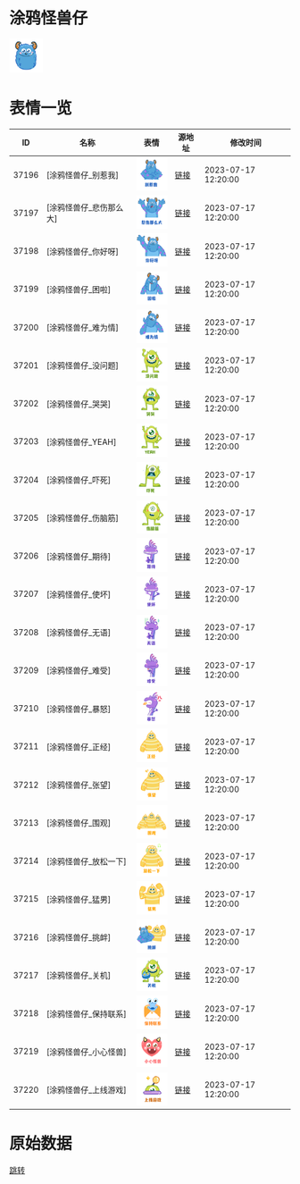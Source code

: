 # 涂鸦怪兽仔

<img src="./cover.png" height="60" alt="cover" />

# 表情一览

|ID|名称|表情|源地址|修改时间|
|----|----|----|----|----|
|37196|[涂鸦怪兽仔_别惹我]|<img src="./pic/037196_%5B涂鸦怪兽仔_别惹我%5D.png" height="60" alt="别惹我"/>|[链接](https://i0.hdslb.com/bfs/garb/9893ad7ec89243cc59e012fdff383a494f2d9206.png)|2023-07-17 12:20:00|
|37197|[涂鸦怪兽仔_悲伤那么大]|<img src="./pic/037197_%5B涂鸦怪兽仔_悲伤那么大%5D.png" height="60" alt="悲伤那么大"/>|[链接](https://i0.hdslb.com/bfs/garb/8a15e084a388240dc90dc73b69f19db1747adfba.png)|2023-07-17 12:20:00|
|37198|[涂鸦怪兽仔_你好呀]|<img src="./pic/037198_%5B涂鸦怪兽仔_你好呀%5D.png" height="60" alt="你好呀"/>|[链接](https://i0.hdslb.com/bfs/garb/b00799d9a369e870ec8626b9c1935bcd06aaabc8.png)|2023-07-17 12:20:00|
|37199|[涂鸦怪兽仔_困啦]|<img src="./pic/037199_%5B涂鸦怪兽仔_困啦%5D.png" height="60" alt="困啦"/>|[链接](https://i0.hdslb.com/bfs/garb/7eec4af7b5df5bbe24b210a83380dc1e7933ac4c.png)|2023-07-17 12:20:00|
|37200|[涂鸦怪兽仔_难为情]|<img src="./pic/037200_%5B涂鸦怪兽仔_难为情%5D.png" height="60" alt="难为情"/>|[链接](https://i0.hdslb.com/bfs/garb/54420592ffa0d0a17278b9d5654f301207abad29.png)|2023-07-17 12:20:00|
|37201|[涂鸦怪兽仔_没问题]|<img src="./pic/037201_%5B涂鸦怪兽仔_没问题%5D.png" height="60" alt="没问题"/>|[链接](https://i0.hdslb.com/bfs/garb/5206517385af61e3d30ce4a09e7023d0930e1097.png)|2023-07-17 12:20:00|
|37202|[涂鸦怪兽仔_哭哭]|<img src="./pic/037202_%5B涂鸦怪兽仔_哭哭%5D.png" height="60" alt="哭哭"/>|[链接](https://i0.hdslb.com/bfs/garb/de6679468637d377631e1fa7de6001d27e41829a.png)|2023-07-17 12:20:00|
|37203|[涂鸦怪兽仔_YEAH]|<img src="./pic/037203_%5B涂鸦怪兽仔_YEAH%5D.png" height="60" alt="YEAH"/>|[链接](https://i0.hdslb.com/bfs/garb/4a5b353334ac7de909dc77da3159aa31b4c52b23.png)|2023-07-17 12:20:00|
|37204|[涂鸦怪兽仔_吓死]|<img src="./pic/037204_%5B涂鸦怪兽仔_吓死%5D.png" height="60" alt="吓死"/>|[链接](https://i0.hdslb.com/bfs/garb/2009f1ac8376c226dfbd3fcdcafe24e5b2ad8586.png)|2023-07-17 12:20:00|
|37205|[涂鸦怪兽仔_伤脑筋]|<img src="./pic/037205_%5B涂鸦怪兽仔_伤脑筋%5D.png" height="60" alt="伤脑筋"/>|[链接](https://i0.hdslb.com/bfs/garb/28126ed4bb39d6d510eef4710419d20e4aea7c2b.png)|2023-07-17 12:20:00|
|37206|[涂鸦怪兽仔_期待]|<img src="./pic/037206_%5B涂鸦怪兽仔_期待%5D.png" height="60" alt="期待"/>|[链接](https://i0.hdslb.com/bfs/garb/faec10d6b0f547ea77a40a96596983badbdf456c.png)|2023-07-17 12:20:00|
|37207|[涂鸦怪兽仔_使坏]|<img src="./pic/037207_%5B涂鸦怪兽仔_使坏%5D.png" height="60" alt="使坏"/>|[链接](https://i0.hdslb.com/bfs/garb/7faadc52011937288479423ea026ccd6650639df.png)|2023-07-17 12:20:00|
|37208|[涂鸦怪兽仔_无语]|<img src="./pic/037208_%5B涂鸦怪兽仔_无语%5D.png" height="60" alt="无语"/>|[链接](https://i0.hdslb.com/bfs/garb/c15a7279175e7ecbd782554b0fa88bdbc892833e.png)|2023-07-17 12:20:00|
|37209|[涂鸦怪兽仔_难受]|<img src="./pic/037209_%5B涂鸦怪兽仔_难受%5D.png" height="60" alt="难受"/>|[链接](https://i0.hdslb.com/bfs/garb/e0bbba6e9062f07b234c0657d1a74014ad355591.png)|2023-07-17 12:20:00|
|37210|[涂鸦怪兽仔_暴怒]|<img src="./pic/037210_%5B涂鸦怪兽仔_暴怒%5D.png" height="60" alt="暴怒"/>|[链接](https://i0.hdslb.com/bfs/garb/aca06b09c242a234851239c01c8eeaf651112827.png)|2023-07-17 12:20:00|
|37211|[涂鸦怪兽仔_正经]|<img src="./pic/037211_%5B涂鸦怪兽仔_正经%5D.png" height="60" alt="正经"/>|[链接](https://i0.hdslb.com/bfs/garb/1ff88b1459b345f9755213a1bb299bbf89d8b2d3.png)|2023-07-17 12:20:00|
|37212|[涂鸦怪兽仔_张望]|<img src="./pic/037212_%5B涂鸦怪兽仔_张望%5D.png" height="60" alt="张望"/>|[链接](https://i0.hdslb.com/bfs/garb/f598b7d95dce86b1e93fcb0ae78ec44cb1938b18.png)|2023-07-17 12:20:00|
|37213|[涂鸦怪兽仔_围观]|<img src="./pic/037213_%5B涂鸦怪兽仔_围观%5D.png" height="60" alt="围观"/>|[链接](https://i0.hdslb.com/bfs/garb/4948ef3e556e87c8be149a44a75b951cf98feca5.png)|2023-07-17 12:20:00|
|37214|[涂鸦怪兽仔_放松一下]|<img src="./pic/037214_%5B涂鸦怪兽仔_放松一下%5D.png" height="60" alt="放松一下"/>|[链接](https://i0.hdslb.com/bfs/garb/54210181d81847b62c1798830300ca24d4428850.png)|2023-07-17 12:20:00|
|37215|[涂鸦怪兽仔_猛男]|<img src="./pic/037215_%5B涂鸦怪兽仔_猛男%5D.png" height="60" alt="猛男"/>|[链接](https://i0.hdslb.com/bfs/garb/264635830622617ced1563870ba52ffcdebc51ac.png)|2023-07-17 12:20:00|
|37216|[涂鸦怪兽仔_挑衅]|<img src="./pic/037216_%5B涂鸦怪兽仔_挑衅%5D.png" height="60" alt="挑衅"/>|[链接](https://i0.hdslb.com/bfs/garb/889a8ca3b28fb513dcfe7a302b6ed34765dc1279.png)|2023-07-17 12:20:00|
|37217|[涂鸦怪兽仔_关机]|<img src="./pic/037217_%5B涂鸦怪兽仔_关机%5D.png" height="60" alt="关机"/>|[链接](https://i0.hdslb.com/bfs/garb/a285207d92cb17589425ff3d80a45be08536780b.png)|2023-07-17 12:20:00|
|37218|[涂鸦怪兽仔_保持联系]|<img src="./pic/037218_%5B涂鸦怪兽仔_保持联系%5D.png" height="60" alt="保持联系"/>|[链接](https://i0.hdslb.com/bfs/garb/f37b2b38c47a9b79ed336e425f54a0bfb564a0ee.png)|2023-07-17 12:20:00|
|37219|[涂鸦怪兽仔_小心怪兽]|<img src="./pic/037219_%5B涂鸦怪兽仔_小心怪兽%5D.png" height="60" alt="小心怪兽"/>|[链接](https://i0.hdslb.com/bfs/garb/5b444127a0f78a9ab5df160b510abdec9555c054.png)|2023-07-17 12:20:00|
|37220|[涂鸦怪兽仔_上线游戏]|<img src="./pic/037220_%5B涂鸦怪兽仔_上线游戏%5D.png" height="60" alt="上线游戏"/>|[链接](https://i0.hdslb.com/bfs/garb/d48bfe7b23140e6255b9453c71108d348349f131.png)|2023-07-17 12:20:00|

# 原始数据

[跳转](./raw.json)

